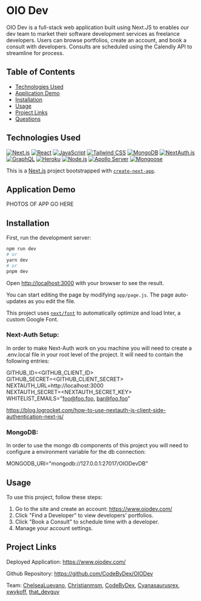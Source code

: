 # OIO Dev 

OIO Dev is a full-stack web application built using Next.JS to enables our dev team to market their software development services as freelance developers. Users can browse portfolios, create an account, and book a consult with developers. Consults are scheduled using the Calendly API to streamline for process.

## Table of Contents
- [Technologies Used](#technologies-used)
- [Application Demo](#application-demo)
- [Installation](#installation)
- [Usage](#usage)
- [Project Links](#project-links)
- [Questions](#questions)


## Technologies Used
[![Next.js](https://img.shields.io/badge/Next.js-v12.0.7-black)](https://nextjs.org/)
[![React](https://img.shields.io/badge/React-v17.0.2-blue)](https://reactjs.org/)
[![JavaScript](https://img.shields.io/badge/JavaScript-ES6+-yellow)](https://www.ecma-international.org/ecma-262/)
[![Tailwind CSS](https://img.shields.io/badge/Tailwind_CSS-v2.2.19-38B2AC)](https://tailwindcss.com/)
[![MongoDB](https://img.shields.io/badge/MongoDB-v5.0-green)](https://www.mongodb.com/)
[![NextAuth.js](https://img.shields.io/badge/NextAuth.js-v4.1.0-000000)](https://next-auth.js.org/)
[![GraphQL](https://img.shields.io/badge/GraphQL-v15.6.0-pink)](https://graphql.org/)
[![Heroku](https://img.shields.io/badge/Heroku-deployed-purple)](https://www.heroku.com/)
[![Node.js](https://img.shields.io/badge/Node.js-v14.17.0-green)](https://nodejs.org/)
[![Apollo Server](https://img.shields.io/badge/Apollo_Server-v3.4.0-blue)](https://www.apollographql.com/)
[![Mongoose](https://img.shields.io/badge/Mongoose-v6.1.2-880000)](https://mongoosejs.com/)

This is a [Next.js](https://nextjs.org/) project bootstrapped with [`create-next-app`](https://github.com/vercel/next.js/tree/canary/packages/create-next-app).


## Application Demo
PHOTOS OF APP GO HERE

## Installation

First, run the development server:

```bash
npm run dev
# or
yarn dev
# or
pnpm dev
```

Open [http://localhost:3000](http://localhost:3000) with your browser to see the result.

You can start editing the page by modifying `app/page.js`. The page auto-updates as you edit the file.

This project uses [`next/font`](https://nextjs.org/docs/basic-features/font-optimization) to automatically optimize and load Inter, a custom Google Font.

### Next-Auth Setup:
In order to make Next-Auth work on you machine you will need to create a .env.local file in your root level of the project.  It will need to contain the following entries:

GITHUB_ID=<GITHUB_CLIENT_ID>  
GITHUB_SECRET=<GITHUB_CLIENT_SECRET>  
NEXTAUTH_URL=http://localhost:3000  
NEXTAUTH_SECRET=<NEXTAUTH_SECRET_KEY>  
WHITELIST_EMAILS="foo@foo.foo, bar@foo.foo"  
  
https://blog.logrocket.com/how-to-use-nextauth-js-client-side-authentication-next-js/

### MongoDB:
In order to use the mongo db components of this project you will need to configure a environment variable for the db connection:

MONGODB_URI="mongodb://127.0.0.1:27017/OIODevDB"



## Usage
To use this project, follow these steps:
1. Go to the site and create an account: https://www.oiodev.com/
2. Click "Find a Developer" to view developers' portfolios.
3. Click "Book a Consult" to schedule time with a developer.
4. Manage your account settings.


## Project Links
  
Deployed Application: https://www.oiodev.com/ 

Github Repository: https://github.com/CodeByDex/OIODev

Team: [ChelseaLuevano](https://github.com/ChelseaLuevano), [Christianmsm](https://github.com/Christianmsm), [CodeByDex](https://github.com/CodeByDex), [Cyanasaurusrex](https://github.com/Cyanasaurusrex), [xwykoff](https://github.com/xwyckoff), [that_devguy](https://github.com/that_devguy)


